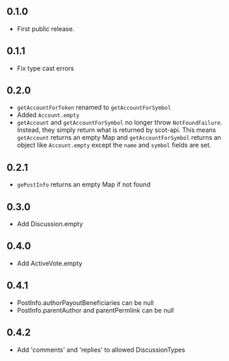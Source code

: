 ## 0.1.0

- First public release.

## 0.1.1

- Fix type cast errors

## 0.2.0

- `getAccountForToken` renamed to `getAccountForSymbol`
- Added `Account.empty`
- `getAccount` and `getAccountForSymbol` no longer throw `NotFoundFailure`.
  Instead, they simply return what is returned by scot-api.
  This means `getAccount` returns an empty Map and `getAccountForSymbol`
  returns an object like `Account.empty` except the `name` and `symbol` fields
  are set.

## 0.2.1

- `gePostInfo` returns an empty Map if not found

## 0.3.0

- Add Discussion.empty

## 0.4.0

- Add ActiveVote.empty

## 0.4.1

- PostInfo.authorPayoutBeneficiaries can be null
- PostInfo.parentAuthor and parentPermlink can be null

## 0.4.2

- Add 'comments' and 'replies' to allowed DiscussionTypes